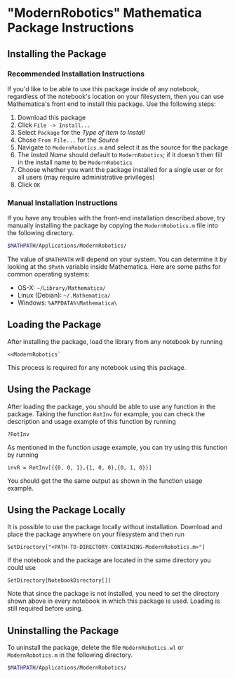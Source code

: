 # "ModernRobotics" Mathematica Package Instructions #

## Installing the Package ##

### Recommended Installation Instructions ###

If you'd like to be able to use this package inside of any notebook, 
regardless of the notebook's location on your filesystem, then you can use 
Mathematica's front end to install this package. Use the following steps:

1. Download this package
2. Click `File -> Install...`
3. Select `Package` for the _Type of Item to Install_
4. Chose `From File...` for the _Source_
5. Navigate to `ModernRobotics.m` and select it as the source for the 
   package
6. The _Install Name_ should default to `ModernRobotics`; if it doesn't then
   fill in the install name to be `ModernRobotics`
7. Choose whether you want the package installed for a single user or for all
   users (may require administrative privileges)
8. Click `OK`

### Manual Installation Instructions ###

If you have any troubles with the front-end installation described above, try
manually installing the package by copying the `ModernRobotics.m` file into 
the following directory.

```sh
$MATHPATH/Applications/ModernRobotics/
```

The value of `$MATHPATH` will depend on your system. You can determine it by
looking at the `$Path` variable inside Mathematica. Here are some paths for
common operating systems:

+ OS-X:                `~/Library/Mathematica/`
+ Linux (Debian):      `~/.Mathematica/`
+ Windows:             `%APPDATA%\Mathematica\`

## Loading the Package ##

After installing the package, load the library from any notebook by running

```
<<ModernRobotics`
```

This process is required for any notebook using this package.

## Using the Package ##

After loading the package, you should be able to use any function in the 
package. Taking the function `RotInv` for example, you can check the 
description and usage example of this function by running

```
?RotInv
```

As mentioned in the function usage example, you can try using this function
by running

```
invR = RotInv[{{0, 0, 1},{1, 0, 0},{0, 1, 0}}]
```

You should get the the same output as shown in the function usage example.

## Using the Package Locally ##

It is possible to use the package locally without installation. Download and
place the package anywhere on your filesystem and then run

```
SetDirectory["<PATH-TO-DIRECTORY-CONTAINING-ModernRobotics.m>"]
```

If the notebook and the package are located in the same directory you could 
use 

```
SetDirectory[NotebookDirectory[]]
```

Note that since the package is not installed, you need to set the directory
shown above in every notebook in which this package is used. Loading is still
required before using.

## Uninstalling the Package ##

To uninstall the package, delete the file `ModernRobotics.wl` or 
`ModernRobotics.m` in the following directory.

```sh
$MATHPATH/Applications/ModernRobotics/
```